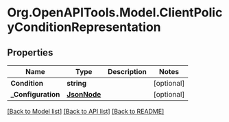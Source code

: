 # Org.OpenAPITools.Model.ClientPolicyConditionRepresentation

## Properties

Name | Type | Description | Notes
------------ | ------------- | ------------- | -------------
**Condition** | **string** |  | [optional] 
**_Configuration** | [**JsonNode**](JsonNode.md) |  | [optional] 

[[Back to Model list]](../README.md#documentation-for-models) [[Back to API list]](../README.md#documentation-for-api-endpoints) [[Back to README]](../README.md)

